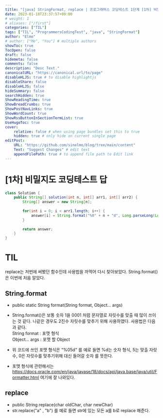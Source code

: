 ```yaml
---
title: "[java] StringFormat, replace | 프로그래머스 코딩테스트 1단계 [1차] 비밀지도"
date: 2023-01-18T23:37:57+09:00
# weight: 1
# aliases: ["/first"]
categories: ["TIL"]
tags: ["TIL", "ProgrammersCodingTest", "java", "StringFormat"]
author: "Elmo"
# author: ["Me", "You"] # multiple authors
showToc: true
TocOpen: false
draft: false
hidemeta: false
comments: false
description: "Desc Text."
canonicalURL: "https://canonical.url/to/page"
disableHLJS: true # to disable highlightjs
disableShare: false
disableHLJS: false
hideSummary: false
searchHidden: true
ShowReadingTime: true
ShowBreadCrumbs: true
ShowPostNavLinks: true
ShowWordCount: true
ShowRssButtonInSectionTermList: true
UseHugoToc: true
cover:
    relative: false # when using page bundles set this to true
    hidden: true # only hide on current single page
editPost:
    URL: "https://github.com/sinelmo/blog/tree/main/content"
    Text: "Suggest Changes" # edit text
    appendFilePath: true # to append file path to Edit link
---
```

# [1차] 비밀지도 코딩테스트 답
```java
class Solution {
    public String[] solution(int n, int[] arr1, int[] arr2) {
        String[] answer = new String[n];
        
        for(int i = 0; i < arr1.length; i++) {
            answer[i] = String.format("%0" + n + "d", Long.parseLong(Long.toString(arr1[i] | arr2[i], 2))).replace("1", "#").replace("0", " ");
        }
        
        return answer;
    }
}
```
# TIL
 replace는 저번에 써봤던 함수인데 사용법을 까먹어 다시 찾아보았다.
String.format()은 이번에 처음 알았다.
## String.format
 - public static String format(String format, Object... args)  
 - String.format()은 보통 숫자 1을 0001 처럼 문자열로 자릿수를 맞출 때 많이 쓰이는 것 같다. 나같은 경우도 2진수 자릿수를 맞추기 위해 사용하였다.
사용법은 다음과 같다.  
String format : 포맷 형식  
Object... args : 포맷 할 Object
 - 위 코드에 쓰인 포맷 형식은 "%05d" 를 예로 들면 %d는 숫자 형식, 5는 맞출 자릿수, 0은 자릿수를 맞추기위해 대신 들어갈 숫자 를 뜻한다.

 - 포맷 형식에 관련해서는 https://docs.oracle.com/en/java/javase/18/docs/api/java.base/java/util/Formatter.html 여기에 잘 나와있다.

## replace
 - public String replace(char oldChar, char newChar)
 - str.replace("a" , "b") 를 예로 들면 str에 있는 모든 a를 b로 replace 해준다.